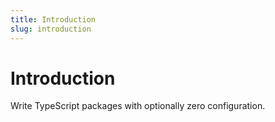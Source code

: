 ```yaml
---
title: Introduction
slug: introduction
---
```


# Introduction

Write TypeScript packages with optionally zero configuration.
